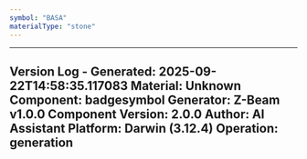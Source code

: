 ```yaml
---
symbol: "BASA"
materialType: "stone"
---
```


---
Version Log - Generated: 2025-09-22T14:58:35.117083
Material: Unknown
Component: badgesymbol
Generator: Z-Beam v1.0.0
Component Version: 2.0.0
Author: AI Assistant
Platform: Darwin (3.12.4)
Operation: generation
---